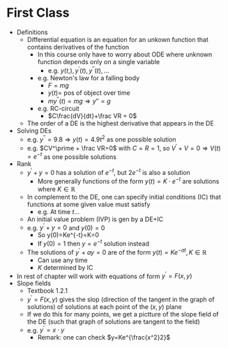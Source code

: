 # First Class
* Definitions
	* Differential equation is an equation for an unkown function that contains derivatives of the function
		* In this course only have to worry about ODE where unknown function depends only on a single variable
			* e.g. $y(t,), y^\prime(t), y^{\prime\prime}(t), \ldots$
		* e.g. Newton's law for a falling body
			* $F=mg$
			* $y(t)=$ pos of object over time
			* $my^{\prime\prime}(t)=mg\Rightarrow y{\prime\prime}=g$
		* e.g. RC-circuit
        	* $C\frac{dV}{dt}+\frac VR = 0$
	* The order of a DE is the highest derivative that appears in the DE
* Solving DEs
	* e.g. $y^{\prime\prime}=9.8\Rightarrow y(t)=4.9t^2$ as one possible solution
	* e.g. $CV^\prime + \frac VR=0$ with $C=R=1$, so $V^\prime+V=0\Rightarrow V(t)=e^{-t}$ as one possible solutions
* Rank
	* $y^\prime+y=0$ has a solution of $e^{-t}$, but $2e^{-t}$ is also a solution
		* More generally functions of the form $y(t)=K\cdot e^{-t}$ are solutions where $K\in\mathbb R$
    * In complement to the DE, one can specify initial conditions (IC) that functions at some given value must satisfy
    	* e.g. At time $t$...
    * An initial value problem (IVP) is gen by a DE+IC
    * e.g. $y^\prime+y=0$ and $y(0)=0$
    	* So y(0)=Ke^{-t}=K=0
    	* If $y(0)=1$ then $y=e^{-t}$ solution instead
	* The solutions of $y^\prime+ay=0$ are of the form $y(t)=Ke^{-at}, K\in\mathbb R$
		* Can use any time
		* $K$ determined by IC
* In rest of chapter will work with equations of form $y^\prime=F(x, y)$
* Slope fields
	* Textbook 1.2.1
	* $y^\prime=F(x, y)$ gives the slop (direction of the tangent in the graph of solutions) of solutions at each point of the $(x, y)$ plane
	* If we do this for many points, we get a pictture of the slope field of the DE (such that graph of solutions are tangent to the field)
	* e.g. $y^\prime=x\cdot y$
		* Remark: one can check $y=Ke^{\frac{x^2}2}$
